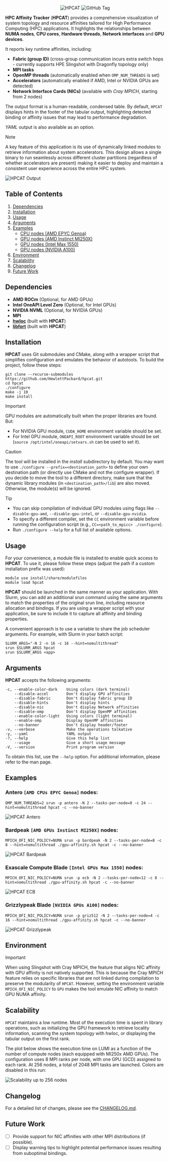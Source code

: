 <div align="center">

![HPCAT](https://github.com/HewlettPackard/hpcat/blob/main/img/hpcat.png?raw=true)
![GitHub Tag](https://img.shields.io/github/v/tag/HewlettPackard/hpcat?style=for-the-badge&label=version&color=0xe0af48)

</div>

**HPC Affinity Tracker** (**HPCAT**) provides a comprehensive visualization of
system topology and resource affinities tailored for High Performance Computing
(HPC) applications. It highlights the relationships between **NUMA nodes**,
**CPU cores**, **Hardware threads**, **Network interfaces** and **GPU devices**.

It reports key runtime affinities, including:

* **Fabric (group ID)** (cross-group communication incurs extra switch hops - currently supports HPE Slingshot with Dragonfly topology only)
* **MPI tasks**
* **OpenMP threads** (automatically enabled when `OMP_NUM_THREADS` is set)
* **Accelerators** (automatically enabled if AMD, Intel or NVIDIA GPUs are detected)
* **Network Interface Cards (NICs)** (available with *Cray MPICH*, starting from 2 nodes)

The output format is a human-readable, condensed table. By default, `HPCAT`
displays hints in the footer of the tabular output, highlighting detected binding or
affinity issues that may lead to performance degradation.

*YAML* output is also available as an option.

> [!NOTE]
> A key feature of this application is its use of dynamically linked modules
> to retrieve information about system accelerators. This design allows a
> single binary to run seamlessly across different cluster partitions (regardless
> of whether accelerators are present) making it easier to deploy and maintain
> a consistent user experience across the entire HPC system.

![HPCAT Output](https://github.com/HewlettPackard/hpcat/blob/main/img/hpcat-main-example.png?raw=true)


Table of Contents
-----------------

1. [Dependencies](#dependencies)
1. [Installation](#installation)
1. [Usage](#usage)
1. [Arguments](#arguments)
1. [Examples](#examples)
   - [CPU nodes (AMD EPYC Genoa)](#antero-amd-cpus-epyc-genoa-nodes)
   - [GPU nodes (AMD Instinct MI250X)](#bardpeak-amd-gpus-instinct-mi250x-nodes)
   - [GPU nodes (Intel Max 1550)](#exascale-compute-blade-intel-gpus-max-1550-nodes)
   - [GPU nodes (NVIDIA A100)](#grizzlypeak-blade-nvidia-gpus-a100-nodes)
1. [Environment](#environment)
1. [Scalability](#scalability)
1. [Changelog](#changelog)
1. [Future Work](#future-work)


Dependencies
------------

* **AMD ROCm** (Optional, for AMD GPUs)
* **Intel OneAPI Level Zero** (Optional, for Intel GPUs)
* **NVIDIA NVML** (Optional, for NVIDIA GPUs)
* **MPI**
* **[hwloc](https://github.com/open-mpi/hwloc)** (built with **HPCAT**)
* **[libfort](https://github.com/seleznevae/libfort)** (built with **HPCAT**)


Installation
------------

**HPCAT** uses Git submodules and CMake, along with a wrapper script that simplifies
configuration and emulates the behavior of autotools. To build the project,
follow these steps:

    git clone --recurse-submodules https://github.com/HewlettPackard/hpcat.git
    cd hpcat
    ./configure
    make -j 10
    make install

> [!IMPORTANT]
> GPU modules are automatically built when the proper libraries are found. But:
> * For NVIDIA GPU module, `CUDA_HOME` environment variable should be set.
> * For Intel GPU module, `ONEAPI_ROOT` environment variable should be set
> (`source /opt/intel/oneapi/setvars.sh` can be used to set it).

> [!CAUTION]
> The tool will be installed in the *install* subdirectory by default. You may want
> to use  `./configure --prefix=<destination_path>` to define your own destination
> path (or directly use CMake and not the configure wrapper).
> If you decide to move the tool to a different directory, make sure that the
> dynamic library modules (in `<destination_path>/lib`) are also moved.
> Otherwise, the module(s) will be ignored.

> [!TIP]
> * You can skip compilation of individual GPU modules using flags like `--disable-gpu-amd`, `--disable-gpu-intel`, or `--disable-gpu-nvidia`.
> * To specify a different compiler, set the `CC` environment variable before running the configuration script (e.g., `CC=<path_to_mpicc> ./configure`).
> * Run `./configure --help` for a full list of available options.


Usage
-----

For your convenience, a module file is installed to enable quick access to **HPCAT**.
To use it, please follow these steps (adjust the path if a custom installation prefix was used):

    module use install/share/modulefiles
    module load hpcat


**HPCAT** should be launched in the same manner as your application. With Slurm,
you can add an additional srun command using the same arguments to match the
properties of the original srun line, including resource allocation and bindings.
If you are using a wrapper script with your application, be sure to include it to
capture all affinity and binding properties.

A convenient approach is to use a variable to share the job scheduler arguments.
For example, with Slurm in your batch script:

    SLURM_ARGS="-N 2 -n 16 -c 16 --hint=nomultithread"
    srun $SLURM_ARGS hpcat
    srun $SLURM_ARGS <app>


Arguments
---------

**HPCAT** accepts the following arguments:

    -c, --enable-color-dark    Using colors (dark terminal)
        --disable-accel        Don't display GPU affinities
        --disable-fabric       Don't display fabric group ID
        --disable-hints        Don't display hints
        --disable-nic          Don't display Network affinities
        --disable-omp          Don't display OpenMP affinities
        --enable-color-light   Using colors (light terminal)
        --enable-omp           Display OpenMP affinities
        --no-banner            Don't display header/footer
    -v, --verbose              Make the operations talkative
    -y, --yaml                 YAML output
    -?, --help                 Give this help list
        --usage                Give a short usage message
    -V, --version              Print program version

To obtain this list, use the `--help` option.
For additional information, please refer to the man page.


Examples
--------

### Antero `[AMD CPUs EPYC Genoa]` nodes:

    OMP_NUM_THREADS=2 srun -p antero -N 2 --tasks-per-node=8 -c 24 --hint=nomultithread hpcat -c --no-banner

![HPCAT Antero](https://github.com/HewlettPackard/hpcat/blob/main/img/hpcat-antero-example.png?raw=true)


### Bardpeak `[AMD GPUs Instinct MI250X]` nodes:

    MPICH_OFI_NIC_POLICY=NUMA srun -p bardpeak -N 2 --tasks-per-node=8 -c 8 --hint=nomultithread ./gpu-affinity.sh hpcat -c --no-banner

![HPCAT Bardpeak](https://github.com/HewlettPackard/hpcat/blob/main/img/hpcat-bardpeak-example.png?raw=true)


### Exascale Compute Blade `[Intel GPUs Max 1550]` nodes:

    MPICH_OFI_NIC_POLICY=NUMA srun -p ecb -N 2 --tasks-per-node=12 -c 8 --hint=nomultithread ./gpu-affinity.sh hpcat -c --no-banner

![HPCAT ECB](https://github.com/HewlettPackard/hpcat/blob/main/img/hpcat-ecb-example.png?raw=true)


### Grizzlypeak Blade `[NVIDIA GPUs A100]` nodes:

    MPICH_OFI_NIC_POLICY=NUMA srun -p griz512 -N 2 --tasks-per-node=4 -c 16 --hint=nomultithread ./gpu-affinity.sh hpcat -c --no-banner

![HPCAT Grizzlypeak](https://github.com/HewlettPackard/hpcat/blob/main/img/hpcat-grizzlypeak-example.png?raw=true)


Environment
-----------

> [!IMPORTANT]
> When using Slingshot with Cray MPICH, the feature that aligns NIC affinity with
> GPU affinity is not natively supported. This is because the Cray MPICH feature
> relies on specific libraries that are not linked during compilation to preserve
> the modularity of `HPCAT`. However, setting the environment variable `MPICH_OFI_NIC_POLICY`
> to `GPU` makes the tool emulate NIC affinity to match GPU NUMA affinity.


Scalability
-----------

`HPCAT` maintains a low runtime. Most of the execution time is spent in library
operations, such as initializing the GPU framework to retrieve locality information,
scanning the system topology with hwloc, or displaying the tabular output on
the first rank.

The plot below shows the execution time on LUMI as a function of the number of
compute nodes (each equipped with MI250x AMD GPUs). The configuration uses 8 MPI
ranks per node, with one GPU (GCD) assigned to each rank. At 256 nodes, a total
of 2048 MPI tasks are launched. Colors are disabled in this run:

![Scalability up to 256 nodes](https://github.com/HewlettPackard/hpcat/blob/main/img/hpcat-scalability.png?raw=true)


Changelog
---------

For a detailed list of changes, please see the [CHANGELOG.md](CHANGELOG.md).


Future Work
-----------

- [ ] Provide support for NIC affinities with other MPI distributions (if possible).
- [ ] Display warning tips to highlight potential performance issues resulting from suboptimal bindings.
